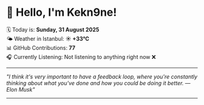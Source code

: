 # 👋 Hello, I'm Kekn9ne!

🗓️ Today is: **Sunday, 31 August 2025**  
🌤️ Weather in Istanbul: **☀️   +33°C**  
📊 GitHub Contributions: **77**  
🎧 Currently Listening: Not listening to anything right now ❌

---

_"I think it's very important to have a feedback loop, where you're constantly thinking about what you've done and how you could be doing it better. — *Elon Musk*"_

---
